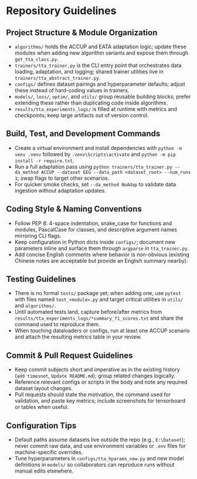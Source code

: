 # Repository Guidelines

## Project Structure & Module Organization
- `algorithms/` holds the ACCUP and EATA adaptation logic; update these modules when adding new algorithm variants and expose them through `get_tta_class.py`.
- `trainers/tta_trainer.py` is the CLI entry point that orchestrates data loading, adaptation, and logging; shared trainer utilities live in `trainers/tta_abstract_trainer.py`.
- `configs/` defines dataset pairings and hyperparameter defaults; adjust these instead of hard-coding values in trainers.
- `models/`, `loss/`, `optim/`, and `utils/` group reusable building blocks; prefer extending these rather than duplicating code inside algorithms.
- `results/tta_experiments_logs/` is filled at runtime with metrics and checkpoints; keep large artifacts out of version control.

## Build, Test, and Development Commands
- Create a virtual environment and install dependencies with `python -m venv .venv` followed by `.venv\Scripts\activate` and `python -m pip install -r require.txt`.
- Run a full adaptation pass using `python trainers/tta_trainer.py --da_method ACCUP --dataset EEG --data_path <dataset_root> --num_runs 1`; swap flags to target other scenarios.
- For quicker smoke checks, set `--da_method NoAdap` to validate data ingestion without adaptation updates.

## Coding Style & Naming Conventions
- Follow PEP 8: 4-space indentation, snake_case for functions and modules, PascalCase for classes, and descriptive argument names mirroring CLI flags.
- Keep configuration in Python dicts inside `configs/`; document new parameters inline and surface them through `argparse` in `tta_trainer.py`.
- Add concise English comments where behavior is non-obvious (existing Chinese notes are acceptable but provide an English summary nearby).

## Testing Guidelines
- There is no formal `tests/` package yet; when adding one, use `pytest` with files named `test_<module>.py` and target critical utilities in `utils/` and `algorithms/`.
- Until automated tests land, capture before/after metrics from `results/tta_experiments_logs/*summary_f1_scores.txt` and share the command used to reproduce them.
- When touching dataloaders or configs, run at least one ACCUP scenario and attach the resulting metrics table in your review.

## Commit & Pull Request Guidelines
- Keep commit subjects short and imperative as in the existing history (`add timesnet`, `Update README.md`); group related changes logically.
- Reference relevant configs or scripts in the body and note any required dataset layout changes.
- Pull requests should state the motivation, the command used for validation, and paste key metrics; include screenshots for tensorboard or tables when useful.

## Configuration Tips
- Default paths assume datasets live outside the repo (e.g., `E:\Dataset`); never commit raw data, and use environment variables or `.env` files for machine-specific overrides.
- Tune hyperparameters in `configs/tta_hparams_new.py` and new model definitions in `models/` so collaborators can reproduce runs without manual edits elsewhere.
